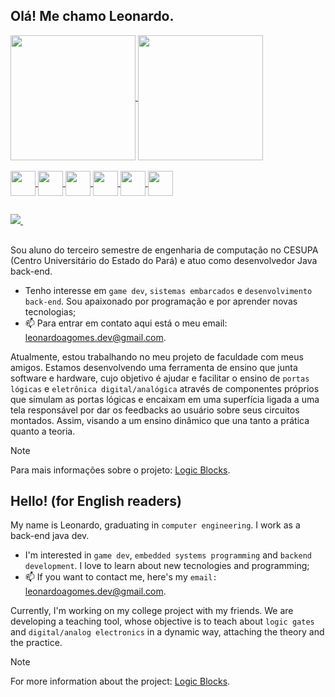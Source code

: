 ## Olá! Me chamo Leonardo.

<div>
  <a href="https://github.com/LenzWM/github-readme-stats">
    <img height="200" align="center" src="https://github-readme-stats.vercel.app/api?username=LenzWM&theme=dracula&show_icons=true"
  </a>
  <img height="200" align="center" src="https://github-readme-stats.vercel.app/api/top-langs/?username=LenzWM&layout=compact&langs_count=16&theme=dracula">
</div>

<div style="display: inline_block"><br>
  <img align="center" height="40" width="40" src="https://cdn.jsdelivr.net/gh/devicons/devicon@latest/icons/arduino/arduino-original-wordmark.svg" />
  <img align="center" height="40" width="40" src="https://cdn.jsdelivr.net/gh/devicons/devicon@latest/icons/c/c-original.svg" />
  <img align="center" height="40" width="40" src="https://cdn.jsdelivr.net/gh/devicons/devicon@latest/icons/java/java-original-wordmark.svg" />
  <img align="center" height="40" width="40" src="https://cdn.jsdelivr.net/gh/devicons/devicon@latest/icons/spring/spring-original-wordmark.svg" />
  <img align="center" height="40" width="40" src="https://cdn.jsdelivr.net/gh/devicons/devicon@latest/icons/postgresql/postgresql-original.svg" />
  <img align="center" height="40" width="40" src="https://cdn.jsdelivr.net/gh/devicons/devicon@latest/icons/python/python-original.svg" />
</div>

  ##

<div>
  <a href="discordapp.com/users/537969397944418306">
    <img src="https://img.shields.io/badge/Discord-%235865F2.svg?style=for-the-badge&logo=discord&logoColor=white" target="_blank">  
  </a>
  <img scr="https://img.shields.io/badge/linkedin-%230077B5.svg?style=for-the-badge&logo=linkedin&logoColor=white">
</div>

  ##

Sou aluno do terceiro semestre de engenharia de computação no CESUPA (Centro Universitário do Estado do Pará) e atuo como
desenvolvedor Java back-end.

- Tenho interesse em `game dev`, `sistemas embarcados` e `desenvolvimento back-end`. Sou apaixonado por programação e por aprender novas tecnologias;
- 📫 Para entrar em contato aqui está o meu email: leonardoagomes.dev@gmail.com.

Atualmente, estou trabalhando no meu projeto de faculdade com meus amigos.
Estamos desenvolvendo uma ferramenta de ensino que junta software e hardware, cujo objetivo é ajudar e facilitar o ensino de `portas lógicas` e `eletrônica digital/analógica`
através de componentes próprios que simulam as portas lógicas e encaixam em uma superfícia ligada a uma tela responsável por dar os feedbacks ao usuário sobre seus circuitos montados.
Assim, visando a um ensino dinâmico que una tanto a prática quanto a teoria.

> [!NOTE]
> Para mais informações sobre o projeto: [Logic Blocks](https://github.com/ramonsss/Logic-Blocks).


## Hello! (for English readers)


My name is Leonardo, graduating in `computer engineering`. I work as a back-end java dev.

- I'm interested in `game dev`, `embedded systems programming` and `backend development`. I love to learn about new tecnologies and programming;
- 📫 If you want to contact me, here's my `email:` leonardoagomes.dev@gmail.com.

Currently, I'm working on my college project with my friends.
We are developing a teaching tool, whose objective is to teach about `logic gates` and `digital/analog electronics`
in a dynamic way, attaching the theory and the practice.

> [!NOTE]
> For more information about the project: [Logic Blocks](https://github.com/ramonsss/Logic-Blocks).
